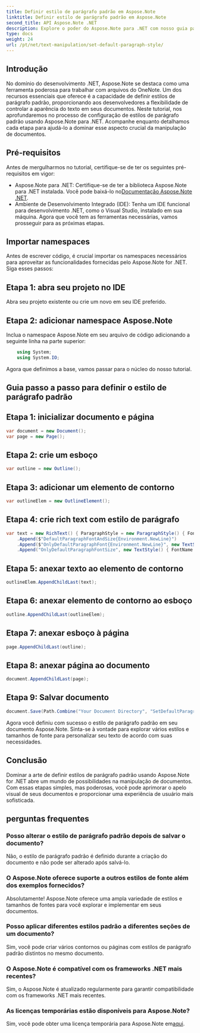```yaml
---
title: Definir estilo de parágrafo padrão em Aspose.Note
linktitle: Definir estilo de parágrafo padrão em Aspose.Note
second_title: API Aspose.Note .NET
description: Explore o poder do Aspose.Note para .NET com nosso guia passo a passo sobre como definir estilos de parágrafo padrão. Eleve suas habilidades de manipulação de documentos sem esforço.
type: docs
weight: 24
url: /pt/net/text-manipulation/set-default-paragraph-style/
---
```

## Introdução
No domínio do desenvolvimento .NET, Aspose.Note se destaca como uma ferramenta poderosa para trabalhar com arquivos do OneNote. Um dos recursos essenciais que oferece é a capacidade de definir estilos de parágrafo padrão, proporcionando aos desenvolvedores a flexibilidade de controlar a aparência do texto em seus documentos. Neste tutorial, nos aprofundaremos no processo de configuração de estilos de parágrafo padrão usando Aspose.Note para .NET. Acompanhe enquanto detalhamos cada etapa para ajudá-lo a dominar esse aspecto crucial da manipulação de documentos.
## Pré-requisitos
Antes de mergulharmos no tutorial, certifique-se de ter os seguintes pré-requisitos em vigor:
-  Aspose.Note para .NET: Certifique-se de ter a biblioteca Aspose.Note para .NET instalada. Você pode baixá-lo no[Documentação Aspose.Note .NET](https://reference.aspose.com/note/net/).
- Ambiente de Desenvolvimento Integrado (IDE): Tenha um IDE funcional para desenvolvimento .NET, como o Visual Studio, instalado em sua máquina.
Agora que você tem as ferramentas necessárias, vamos prosseguir para as próximas etapas.
## Importar namespaces
Antes de escrever código, é crucial importar os namespaces necessários para aproveitar as funcionalidades fornecidas pelo Aspose.Note for .NET. Siga esses passos:
## Etapa 1: abra seu projeto no IDE
Abra seu projeto existente ou crie um novo em seu IDE preferido.
## Etapa 2: adicionar namespace Aspose.Note
Inclua o namespace Aspose.Note em seu arquivo de código adicionando a seguinte linha na parte superior:
```csharp
    using System;
    using System.IO;
```
Agora que definimos a base, vamos passar para o núcleo do nosso tutorial.
## Guia passo a passo para definir o estilo de parágrafo padrão
## Etapa 1: inicializar documento e página
```csharp
var document = new Document();
var page = new Page();
```
## Etapa 2: crie um esboço
```csharp
var outline = new Outline();
```
## Etapa 3: adicionar um elemento de contorno
```csharp
var outlineElem = new OutlineElement();
```
## Etapa 4: crie rich text com estilo de parágrafo
```csharp
var text = new RichText() { ParagraphStyle = new ParagraphStyle() { FontName = "Courier New", FontSize = 20 } }
    .Append($"DefaultParagraphFontAndSize{Environment.NewLine}")
    .Append($"OnlyDefaultParagraphFont{Environment.NewLine}", new TextStyle() { FontSize = 14 })
    .Append("OnlyDefaultParagraphFontSize", new TextStyle() { FontName = "Verdana" });
```
## Etapa 5: anexar texto ao elemento de contorno
```csharp
outlineElem.AppendChildLast(text);
```
## Etapa 6: anexar elemento de contorno ao esboço
```csharp
outline.AppendChildLast(outlineElem);
```
## Etapa 7: anexar esboço à página
```csharp
page.AppendChildLast(outline);
```
## Etapa 8: anexar página ao documento
```csharp
document.AppendChildLast(page);
```
## Etapa 9: Salvar documento
```csharp
document.Save(Path.Combine("Your Document Directory", "SetDefaultParagraphStyle.one"));
```
Agora você definiu com sucesso o estilo de parágrafo padrão em seu documento Aspose.Note. Sinta-se à vontade para explorar vários estilos e tamanhos de fonte para personalizar seu texto de acordo com suas necessidades.
## Conclusão
Dominar a arte de definir estilos de parágrafo padrão usando Aspose.Note for .NET abre um mundo de possibilidades na manipulação de documentos. Com essas etapas simples, mas poderosas, você pode aprimorar o apelo visual de seus documentos e proporcionar uma experiência de usuário mais sofisticada.
## perguntas frequentes
### Posso alterar o estilo de parágrafo padrão depois de salvar o documento?
Não, o estilo de parágrafo padrão é definido durante a criação do documento e não pode ser alterado após salvá-lo.
### O Aspose.Note oferece suporte a outros estilos de fonte além dos exemplos fornecidos?
Absolutamente! Aspose.Note oferece uma ampla variedade de estilos e tamanhos de fontes para você explorar e implementar em seus documentos.
### Posso aplicar diferentes estilos padrão a diferentes seções de um documento?
Sim, você pode criar vários contornos ou páginas com estilos de parágrafo padrão distintos no mesmo documento.
### O Aspose.Note é compatível com os frameworks .NET mais recentes?
Sim, o Aspose.Note é atualizado regularmente para garantir compatibilidade com os frameworks .NET mais recentes.
### As licenças temporárias estão disponíveis para Aspose.Note?
Sim, você pode obter uma licença temporária para Aspose.Note em[aqui](https://purchase.aspose.com/temporary-license/).